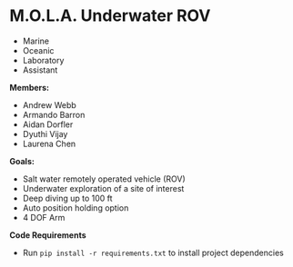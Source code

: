 # M.O.L.A. Underwater ROV

- Marine
- Oceanic
- Laboratory
- Assistant

**Members:**

- Andrew Webb
- Armando Barron
- Aidan Dorfler
- Dyuthi Vijay
- Laurena Chen

**Goals:**

- Salt water remotely operated vehicle (ROV)
- Underwater exploration of a site of interest
- Deep diving up to 100 ft
- Auto position holding option
- 4 DOF Arm

**Code Requirements**

- Run `pip install -r requirements.txt` to install project dependencies